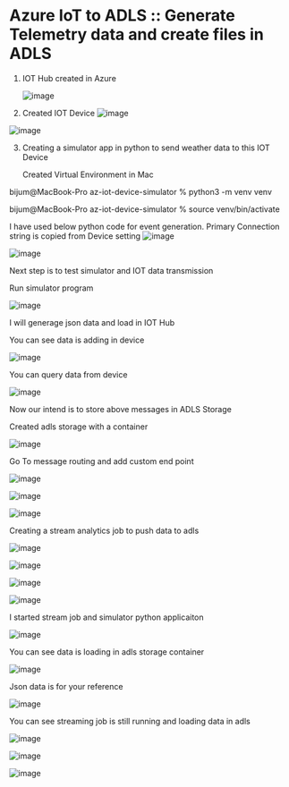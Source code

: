 # Azure IoT to ADLS :: Generate Telemetry data and create files in ADLS


1. IOT Hub created in Azure

   ![image](https://github.com/user-attachments/assets/7586ae44-a96e-4344-becf-f71fff56896f)

2. Created IOT Device
![image](https://github.com/user-attachments/assets/133d4de6-e295-4a00-9a20-a4059fc2afff)

![image](https://github.com/user-attachments/assets/7fe40105-1e04-41fd-9ba2-c31e5fa72368)


3. Creating a simulator app in python to send weather data to this IOT Device

   Created Virtual Environment in Mac

bijum@MacBook-Pro az-iot-device-simulator % python3 -m venv venv

bijum@MacBook-Pro az-iot-device-simulator % source venv/bin/activate

I have used below python code for event generation. Primary Connection string is copied from Device setting
![image](https://github.com/user-attachments/assets/c2a702b8-632a-44ea-a2bc-2a757ad75bb0)

![image](https://github.com/user-attachments/assets/b4c8305c-c21c-4497-a4ab-c6caf3966349)

Next step is to test simulator and IOT data transmission

Run simulator program 

![image](https://github.com/user-attachments/assets/4a6cd7f1-05cf-4f65-a4d4-c29ea11d6a35)

I will generage json data and load in IOT Hub

You can see data is adding in device

![image](https://github.com/user-attachments/assets/dc56131d-2795-4d29-acd8-cc8243983610)


You can query data from device

![image](https://github.com/user-attachments/assets/5a97b065-c3cb-4b8f-aaab-6dcc17228978)


Now our intend is to store above messages in ADLS Storage

Created adls storage with a container

![image](https://github.com/user-attachments/assets/dd57e362-2ed1-4020-91e1-633072d0f3ea)


Go To message routing and add custom end point

![image](https://github.com/user-attachments/assets/235687fa-5b5c-418c-b422-a8f169be6369)


![image](https://github.com/user-attachments/assets/d4ea0101-d410-4e22-94bb-30794526d766)

![image](https://github.com/user-attachments/assets/033dd61c-0be7-4052-ae7b-063ff80db563)


Creating a stream analytics job to push data to adls


![image](https://github.com/user-attachments/assets/20f2c80b-638b-4057-b743-8d61feb319cf)


![image](https://github.com/user-attachments/assets/8dd2a250-5f82-4f63-99c6-5223b0b8da5c)

![image](https://github.com/user-attachments/assets/a3dadcb2-3cb8-4069-b7e7-13cdb03ce063)


![image](https://github.com/user-attachments/assets/04a1433e-200e-4a1c-8bac-d44bda7b1400)

I started stream job and simulator python applicaiton

![image](https://github.com/user-attachments/assets/0af41771-63e9-4604-b538-79cff05c9c4d)

You can see data is loading in adls storage container

![image](https://github.com/user-attachments/assets/160e42b2-d0fd-4c68-bbe5-284f236ececb)


Json data is for your reference


![image](https://github.com/user-attachments/assets/d0e39a13-8ed2-4647-b878-875cadc1207e)

You can see streaming job is still running and loading data in adls

![image](https://github.com/user-attachments/assets/7897ae00-1ed9-4052-a3e9-8037b1377178)

![image](https://github.com/user-attachments/assets/f43707b0-185e-418d-a77e-4cfc7e205b86)

![image](https://github.com/user-attachments/assets/053b08f1-8d44-4c68-88f4-7593a61f7999)




